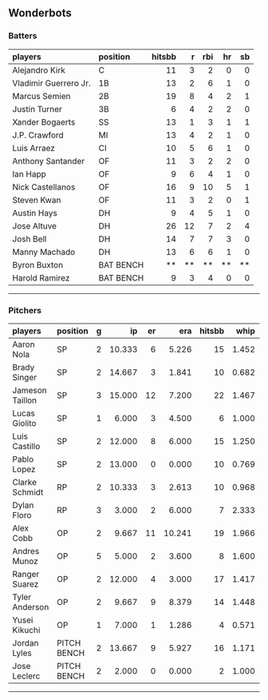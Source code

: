 ## Wonderbots

### Batters

 
|players               |position  | hitsbb|  r| rbi| hr| sb| 
|:---------------------|:---------|------:|--:|---:|--:|--:| 
|Alejandro Kirk        |C         |     11|  3|   2|  0|  0| 
|Vladimir Guerrero Jr. |1B        |     13|  2|   6|  1|  0| 
|Marcus Semien         |2B        |     19|  8|   4|  2|  1| 
|Justin Turner         |3B        |      6|  4|   2|  2|  0| 
|Xander Bogaerts       |SS        |     13|  1|   3|  1|  1| 
|J.P. Crawford         |MI        |     13|  4|   2|  1|  0| 
|Luis Arraez           |CI        |     10|  5|   6|  1|  0| 
|Anthony Santander     |OF        |     11|  3|   2|  2|  0| 
|Ian Happ              |OF        |      9|  6|   4|  1|  0| 
|Nick Castellanos      |OF        |     16|  9|  10|  5|  1| 
|Steven Kwan           |OF        |     11|  3|   2|  0|  1| 
|Austin Hays           |DH        |      9|  4|   5|  1|  0| 
|Jose Altuve           |DH        |     26| 12|   7|  2|  4| 
|Josh Bell             |DH        |     14|  7|   7|  3|  0| 
|Manny Machado         |DH        |     13|  6|   6|  1|  0| 
|Byron Buxton          |BAT BENCH |     **| **|  **| **| **| 
|Harold Ramirez        |BAT BENCH |      9|  3|   4|  0|  0| 


* * *

### Pitchers

 
|players         |position    |  g|     ip| er|    era| hitsbb|  whip| so|  w| sv| 
|:---------------|:-----------|--:|------:|--:|------:|------:|-----:|--:|--:|--:| 
|Aaron Nola      |SP          |  2| 10.333|  6|  5.226|     15| 1.452| 14|  0|  0| 
|Brady Singer    |SP          |  2| 14.667|  3|  1.841|     10| 0.682|  8|  2|  0| 
|Jameson Taillon |SP          |  3| 15.000| 12|  7.200|     22| 1.467| 14|  2|  0| 
|Lucas Giolito   |SP          |  1|  6.000|  3|  4.500|      6| 1.000|  7|  1|  0| 
|Luis Castillo   |SP          |  2| 12.000|  8|  6.000|     15| 1.250| 14|  1|  0| 
|Pablo Lopez     |SP          |  2| 13.000|  0|  0.000|     10| 0.769| 15|  2|  0| 
|Clarke Schmidt  |RP          |  2| 10.333|  3|  2.613|     10| 0.968| 11|  1|  0| 
|Dylan Floro     |RP          |  3|  3.000|  2|  6.000|      7| 2.333|  3|  0|  0| 
|Alex Cobb       |OP          |  2|  9.667| 11| 10.241|     19| 1.966|  6|  0|  0| 
|Andres Munoz    |OP          |  5|  5.000|  2|  3.600|      8| 1.600|  8|  0|  3| 
|Ranger Suarez   |OP          |  2| 12.000|  4|  3.000|     17| 1.417| 13|  0|  0| 
|Tyler Anderson  |OP          |  2|  9.667|  9|  8.379|     14| 1.448| 12|  0|  0| 
|Yusei Kikuchi   |OP          |  1|  7.000|  1|  1.286|      4| 0.571|  6|  0|  0| 
|Jordan Lyles    |PITCH BENCH |  2| 13.667|  9|  5.927|     16| 1.171|  8|  1|  0| 
|Jose Leclerc    |PITCH BENCH |  2|  2.000|  0|  0.000|      2| 1.000|  1|  0|  0| 


* * *



